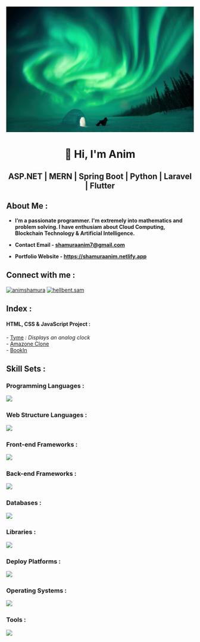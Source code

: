 ![logo](https://github.com/animshamura/animshamura/blob/main/Banner.jpg)
<h1 align="center"> 👋 Hi, I'm Anim</h1>
<h2 align="center">ASP.NET | MERN | Spring Boot | Python | Laravel | Flutter</h2>
<h2 align="left">About Me :</h2>

- **I’m a passionate programmer. I'm extremely into mathematics and problem solving. I have enthusiam about Cloud Computing, Blockchain Technology & Artificial Intelligence.**

- **Contact Email - shamuraanim7@gmail.com**
- **Portfolio Website - https://shamuraanim.netlify.app**

<h2 align="left">Connect with me :</h2>
<p align="left">
<a href="https://linkedin.com/in/animshamura" target="blank"><img align="center" src="https://raw.githubusercontent.com/rahuldkjain/github-profile-readme-generator/master/src/images/icons/Social/linked-in-alt.svg" alt="animshamura" height="30" width="40" /></a>
<a href="https://fb.com/ahmadshamura" target="blank"><img align="center" src="https://raw.githubusercontent.com/rahuldkjain/github-profile-readme-generator/master/src/images/icons/Social/facebook.svg" alt="hellbent.sam" height="30" width="40" /></a>
</p>

<h2 align="left">Index :</h2>
<h4 align="left">HTML, CSS & JavaScript Project :</h4>
- <a href="https://github.com/animshamura/Tyme-">Tyme</a> <i>  :  Displays an analog clock</i>
<br>
- <a href="https://github.com/animshamura/Amazone-Clone-">Amazone Clone</a><br>
- <a href="https://github.com/animshamura/BookIn">BookIn</a><br>

<h2 align="left">Skill Sets :</h2>
<h3 align="left">Programming Languages :</h3>
<img src="https://skillicons.dev/icons?i=java,python,cpp,c,javascript,kotlin,php,typescript,cs,go,r,ruby" />
<h3 align="left">Web Structure Languages :</h3>
<img src="https://skillicons.dev/icons?i=html,css" />
<h3 align="left">Front-end Frameworks :</h3>
<img src="https://skillicons.dev/icons?i=bootstrap,angular,tailwind" />
<h3 align="left">Back-end Frameworks :</h3>
<img src="https://skillicons.dev/icons?i=spring,dotnet,laravel,qt" />
<h3 align="left">Databases :</h3>
<img src="https://skillicons.dev/icons?i=mysql,postgresql,mongodb,sqlite" />
<h3 align="left">Libraries :</h3>
<img src="https://skillicons.dev/icons?i=nodejs,react,express,next,redux,regex,jquery,pytorch" />
<h3 align="left">Deploy Platforms :</h3>
<img src="https://skillicons.dev/icons?i=heroku,netlify,firebase" />
<h3 align="left">Operating Systems :</h3>
<img src="https://skillicons.dev/icons?i=linux" />
<h3 align="left">Tools :</h3>
<img src="https://skillicons.dev/icons?i=vscode,docker,kubernetes,eclipse,androidstudio,postman,bash,figma,xd," />





